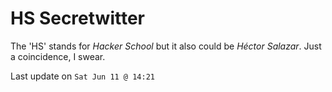 # HS Secretwitter
The 'HS' stands for *Hacker School* but it also could be *Héctor Salazar*. Just a coincidence, I swear.

Last update on `Sat Jun 11 @ 14:21`
